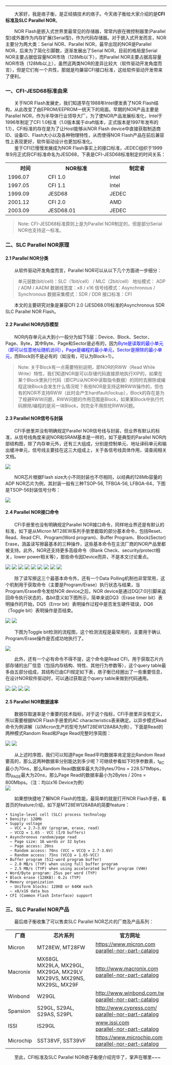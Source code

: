 ----
　　大家好，我是痞子衡，是正经搞技术的痞子。今天痞子衡给大家介绍的是**CFI标准及SLC Parallel NOR**。  

　　NOR Flash是嵌入式世界里最常见的存储器，常常内嵌在微控制器里(Parallel型)或外置作为内存扩展(Serial型)，作为代码存储器。对于嵌入式开发而言，NOR主要分为两大类：Serial NOR、Parallel NOR，最早出现的NOR是Parallel NOR，后来为了简化引脚数，逐渐发展出了Serial NOR，目前的格局是Serial NOR主要占据低容量NOR市场（128Mb以下），而Parallel NOR主要占据高容量NOR市场（128Mb以上），虽然这两类NOR的差异比较大（软件驱动开发角度而言），但是它们有一个共性，那就是均兼容CFI接口标准，这给软件驱动开发带来了便利。  

### 一、CFI-JESD68标准由来
　　关于NOR Flash发展史，我们知道早在1988年Intel便发表了NOR Flash结构，从此改变了由EPROM/EEPROM一统天下的局面。早期的NOR产品主要是Parallel NOR，作为半导体行业领导大厂，为了使NOR产品发展标准化，Intel于1996年制定了CFI 1.0标准（1.0版本属于draft版本，正式版本是1997年发布的1.1），CFI标准的存在是为了让Host能够从NOR Flash device中直接获取制造商ID、设备ID、Flash大小以及各种物理特性，从而使得NOR Flash产品在前后兼容性上表现更好，软件驱动设计也更加标准化。  
　　鉴于CFI已慢慢发展成为NOR Flash事实上的接口标准，JEDEC组织于1999年9月正式将CFI标准命名为JESD68，下表是CFI-JESD68标准制定的时间关系：  

<table><tbody>
    <tr>
        <th style="width: 120px;">时间</th>
        <th style="width: 200px;">NOR标准</th>
        <th style="width: 200px;">制定者</th>
    </tr>
    <tr>
        <td>1996.07</td>
        <td>CFI 1.0</td>
        <td>Intel</td>
    </tr>
    <tr>
        <td>1997.05</td>
        <td>CFI 1.1</td>
        <td>Intel</td>
    </tr>
    <tr>
        <td>1999.09</td>
        <td>JESD68</td>
        <td>JEDEC</td>
    </tr>
    <tr>
        <td>2001.12</td>
        <td>CFI 2.0</td>
        <td>AMD</td>
    </tr>
    <tr>
        <td>2003.09</td>
        <td>JESD68.01</td>
        <td>JEDEC</td>
    </tr>
</table>

> Note: CFI-JESD68标准原则上是为Parallel NOR制定的，但是部分Serial NOR也支持这一标准。

### 二、SLC Parallel NOR原理
#### 2.1 Parallel NOR分类
　　从软件驱动开发角度而言，Parallel NOR可以从以下几个方面进一步细分：  

> 单元层数(bit/cell)：SLC（1bit/cell） / MLC（2bit/cell）
> 地址模式： ADP / ADM / AADM
> 数据线宽度：x8 / x16
> 信号线模式：Asynchronous / Synchronous
> 数据采集模式：SDR / DDR
> 接口标准：CFI

　　本文的主要研究对象是兼容CFI 2.0 (JESD68.01)标准的Asynchronous SDR SLC Parallel NOR Flash。  

#### 2.2 Parallel NOR内存模型
　　NOR内存单元从大到小一般分为如下5层：Device、Block、Sector、Page、Byte，其中Byte、Page和Sector是必有的，因为<font color="Blue">Byte是读取的最小单元（即可以任意地址随机访问），Page是编程的最小单元，Sector是擦除的最小单元</font>，而Block则不是必有的（如没有，可认为Block=1）。  

> Note: 关于Block有一点需要特别说明，即NOR的RWW（Read While Write）特性，我们知道NOR是可以存储代码直接原地执行XIP的，如果在某个Block里执行代码（即CPU从NOR中读取指令数据）的同时去擦除或编程这块Block会发生什么情况呢？有些NOR是支持这种RWW操作的，但也有的NOR不支持RWW（此时会产生hardfault/lockup），Block的存在是为了规避RWW问题，RWW问题的作用范围是Block，如果某Block中执行代码擦除/编程的是另一块Block，则完全不用担忧RWW问题。  

#### 2.3 Parallel NOR信号与封装
　　CFI手册里并没有明确规定Parallel NOR信号线与封装，但业界有默认的标准，从信号线角度来说NOR和SRAM基本是一样的，如下是典型的Parallel NOR内部结构图，除了内存单元外，还有三大组成，分别是控制单元、地址译码单元和输出缓冲单元，信号线主要挂在这三大组成上，关于各信号线具体作用，请查阅相关文档。  

<img src="http://henjay724.com/image/cnblogs/cfi_block_diagram.PNG" style="zoom:100%" />

　　NOR芯片根据Flash size大小不同封装也不尽相同，以经典的128Mb容量的ADP NOR芯片为例，其封装一般有三种TSOP-56, TFBGA-56, LFBGA-64，下图是TSOP-56封装信号分布：  

<img src="http://henjay724.com/image/cnblogs/cfi_tsop56.PNG" style="zoom:100%" />

#### 2.4 Parallel NOR接口命令
　　CFI手册里也没有明确规定Parallel NOR接口命令，同样地业界还是有默认的标准，如下是从Micron MT28EW系列手册里截取的部分基本命令，包括Reset、Read、Read CFI、Program(Word program)、Buffer Program、Block(Sector) Erase，涵盖读写擦最基本的三种操作，这些基本命令在主流厂商的NOR产品里都被支持。此外，NOR还支持更多高级命令（Blank Check、security/protect相关，lower power相关等），那些命令因Device而异，不是本文讨论重点。  

<img src="http://henjay724.com/image/cnblogs/cfi_cmd_set.PNG" style="zoom:100%" />
<img src="http://henjay724.com/image/cnblogs/cfi_cmd_set2.PNG" style="zoom:100%" />
<img src="http://henjay724.com/image/cnblogs/cfi_cmd_set3.PNG" style="zoom:100%" />
<img src="http://henjay724.com/image/cnblogs/cfi_cmd_set4.PNG" style="zoom:100%" />
<img src="http://henjay724.com/image/cnblogs/cfi_cmd_set5.PNG" style="zoom:100%" />
<img src="http://henjay724.com/image/cnblogs/cfi_cmd_set6.PNG" style="zoom:100%" />
<img src="http://henjay724.com/image/cnblogs/cfi_cmd_set7.PNG" style="zoom:100%" />
<img src="http://henjay724.com/image/cnblogs/cfi_cmd_set8.PNG" style="zoom:100%" />
<img src="http://henjay724.com/image/cnblogs/cfi_cmd_set9.PNG" style="zoom:100%" />

　　除了读写擦这三个最基本命令外，还有一个Data Polling机制也非常常用，这个机制用于获取命令（主要是Program/Erase）执行状态与结果，当Program/Erase命令发给NOR device之后，NOR device是通过DQ[7:0]引脚来返回命令执行状态的，各bit意义如下图所示，简单来说DQ3（Erase timer bit）表明操作的开始，DQ5（Error bit）表明操作过程中是否发生硬件错误，DQ6（Toggle bit）表明操作是否结束。  

<img src="http://henjay724.com/image/cnblogs/cfi_data_polling_register_bit.PNG" style="zoom:100%" />
<img src="http://henjay724.com/image/cnblogs/cfi_data_polling_register_bit2.PNG" style="zoom:100%" />

　　下图为Toggle bit检测的流程图，这个检测流程是最常用的，主要用于确认Program/Erase操作是否成功地执行了。  

<img src="http://henjay724.com/image/cnblogs/cfi_toggle_bit_flowchart.PNG" style="zoom:100%" />

　　此外，还有一个必有命令不得不提，这个命令是Read CFI，用于获取芯片内部存储的出厂信息（包括内存结构、特性、其他行为参数等），这个query table最多由五部分组成，其结构已由CFI规定如下表，痞子衡已经圈出了一些重要信息，在设计NOR软件驱动时，可以通过获取这个query table来做到代码通用。  

<img src="http://henjay724.com/image/cnblogs/cfi_query_table.PNG" style="zoom:100%" />
<img src="http://henjay724.com/image/cnblogs/cfi_query_table2.PNG" style="zoom:100%" />
<img src="http://henjay724.com/image/cnblogs/cfi_query_table3.PNG" style="zoom:100%" />
<img src="http://henjay724.com/image/cnblogs/cfi_query_table4.PNG" style="zoom:100%" />

#### 2.5 Parallel NOR数据速率
　　数据存取速率是个重要的技术指标，对于这个指标，CFI手册里并没有定义，所以需要根据NOR Flash手册里的AC characteristics表来确定。以异步模式Read命令为例讲解（以Micron生产的型号为MT28EW128ABA为例），下面是Read的两种模式Random Read和Page Read完整时序简图：  

<img src="http://henjay724.com/image/cnblogs/cfi_random_read_ac_timing_x16.PNG" style="zoom:100%" />
<img src="http://henjay724.com/image/cnblogs/cfi_page_read_ac_timing_x16.PNG" style="zoom:100%" />

　　从上述时序图，我们可以知道Page Read平均数据率肯定是比Random Read要高的，那么这两种数据率分别能达到多少呢？可继续参看如下时序参数表，t<sub>RC</sub>最小为70ns，那么Random Read数据率最大为2Bytes/70ns = 228.571Mbps，而t<sub>PAGE</sub>最大为20ns，那么Page Read的数据率最小为2Bytes / 20ns = 800Mbps。（注：均以x16 Device为例）    
<img src="http://henjay724.com/image/cnblogs/cfi_read_ac_characteristics.PNG" style="zoom:100%" />

　　如果想快捷地了解NOR Flash的性能，最简单的就是打开NOR Flash手册，看首页的feature介绍，如下是MT28EW128ABA的简要feature：  

```text
• Single-level cell (SLC) process technology
• Density: 128Mb
• Supply voltage
  – VCC = 2.7–3.6V (program, erase, read)
  – VCCQ = 1.65 - VCC (I/O buffers)
• Asynchronous random/page read
  – Page size: 16 words or 32 bytes
  – Page access: 20ns
  – Random access: 70ns (VCC = VCCQ = 2.7-3.6V)
  – Random access: 75ns (VCCQ = 1.65-VCC)
• Buffer program (512-word program buffer)
  – 2.0 MB/s (TYP) when using full buffer program
  – 2.5 MB/s (TYP) when using accelerated buffer program (VHH)
• Word/Byte program: 25us per word (TYP)
• Block erase (128KB): 0.2s (TYP)
• Memory organization
  – Uniform blocks: 128KB or 64KW each
  – x8/x16 data bus
• CFI (Common Flash Interface) support
```

### 三、SLC Parallel NOR产品
　　最后痞子衡收集了可以售卖SLC Parallel NOR芯片的厂商及产品系列：  

<table><tbody>
    <tr>
        <th>厂商</th>
        <th>芯片系列</th>
        <th>官方网址</th>
    </tr>
    <tr>
        <td>Micron</td>
        <td>MT28EW, MT28FW</td>
		<td><a href="https://www.micron.com">https://www.micron.com</a><br>
		    <a href="https://www.micron.com/products/nor-flash/parallel-nor-flash/parallel-nor-flash-part-catalog#/">parallel-nor-part-catalog</a></td>
    </tr>
    <tr>
        <td>Macronix</td>
        <td>MX68GL<br>
		    MX29LA, MX29GL, MX29GA, MX29LV<br>
		    MX29VS, MX29NS, MX29SL, MX29F</td>
		<td><a href="http://www.macronix.com">http://www.macronix.com</a><br>
		    <a href="http://www.macronix.com/en-us/products/NOR-Flash/Parallel-NOR-Flash/Pages/default.aspx#!tabs=1-8V32Mb">parallel-nor-part-catalog</a></td>
    </tr>
    <tr>
        <td>Winbond</td>
        <td>W29GL</td>
		<td><a href="http://www.winbond.com.tw">http://www.winbond.com.tw</a><br>
		    <a href="http://www.winbond.com.tw/hq/product/code-storage-flash-memory/parallel-nor-flash/?__locale=zh&selected=256Mbit#categoryArea">parallel-nor-part-catalog</a></td>
    </tr>
    <tr>
        <td>Spansion</td>
        <td>S29GL, S29AL, S29AS, S29PL</td>
		<td><a href="http://www.cypress.com/">http://www.cypress.com/</a><br>
		    <a href="http://www.cypress.com/products/parallel-nor-flash-memory">parallel-nor-part-catalog</a></td>
    </tr>
    <tr>
        <td>ISSI</td>
        <td>IS29GL</td>
		<td><a href="www.issi.com">www.issi.com</a><br>
		    <a href="http://www.issi.com/US/product-flash.shtml#jump8">parallel-nor-part-catalog</a></td>
    </tr>
    <tr>
        <td>Microchip</td>
        <td>SST38VF, SST39VF</td>
		<td><a href="https://www.microchip.com">https://www.microchip.com</a><br>
		    <a href="http://www.microchip.com/ParamChartSearch/chart.aspx?branchID=7130107">parallel-nor-part-catalog</a></td>
    </tr>
</table>

　　至此，CFI标准及SLC Parallel NOR痞子衡便介绍完毕了，掌声在哪里~~~ 



